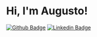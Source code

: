 # Hi, I'm Augusto!

[![Github Badge](https://img.shields.io/badge/-Github-000?style=flat-square&logo=Github&logoColor=white&link=https://github.com/Augusto-Calisto)](https://github.com/Augusto-Calisto)
[![Linkedin Badge](https://img.shields.io/badge/-LinkedIn-blue?style=flat-square&logo=Linkedin&logoColor=white&link=https://www.linkedin.com/in/augusto-calisto-27b899195/)](https://www.linkedin.com/in/augusto-calisto-27b899195/)

<!--
### Hi there 👋

**Augusto-Calisto/Augusto-Calisto** is a ✨ _special_ ✨ repository because its `README.md` (this file) appears on your GitHub profile.

Here are some ideas to get you started:

- 🔭 I’m currently working on ...
- 🌱 I’m currently learning ...
- 👯 I’m looking to collaborate on ...
- 🤔 I’m looking for help with ...
- 💬 Ask me about ...
- 📫 How to reach me: ...
- 😄 Pronouns: ...
- ⚡ Fun fact: ...
-->
